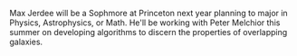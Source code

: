 Max Jerdee will be a Sophmore at Princeton next year planning to major in Physics, Astrophysics, or Math. He'll be working with Peter Melchior this summer on developing algorithms to discern the properties of overlapping galaxies. 